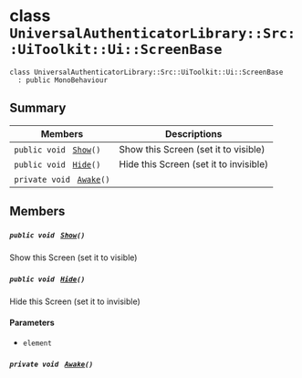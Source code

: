 # class `UniversalAuthenticatorLibrary::Src::UiToolkit::Ui::ScreenBase` 

```
class UniversalAuthenticatorLibrary::Src::UiToolkit::Ui::ScreenBase
  : public MonoBehaviour
```

## Summary

 Members                                | Descriptions                                
----------------------------------------|---------------------------------------------
`public void ` [`Show`](#class_universal_authenticator_library_1_1_src_1_1_ui_toolkit_1_1_ui_1_1_screen_base_1ace79e5f49885e486e8e1d48ff0666476)`()` | Show this Screen (set it to visible)
`public void ` [`Hide`](#class_universal_authenticator_library_1_1_src_1_1_ui_toolkit_1_1_ui_1_1_screen_base_1a130bc36524c72ad408ecd7338f1e0070)`()` | Hide this Screen (set it to invisible)
`private void ` [`Awake`](#class_universal_authenticator_library_1_1_src_1_1_ui_toolkit_1_1_ui_1_1_screen_base_1ae4b513cddd594f1c359e4f0a3e79a8c6)`()` | 

## Members

##### `public void ` [`Show`](#class_universal_authenticator_library_1_1_src_1_1_ui_toolkit_1_1_ui_1_1_screen_base_1ace79e5f49885e486e8e1d48ff0666476)`()` 

Show this Screen (set it to visible)

##### `public void ` [`Hide`](#class_universal_authenticator_library_1_1_src_1_1_ui_toolkit_1_1_ui_1_1_screen_base_1a130bc36524c72ad408ecd7338f1e0070)`()` 

Hide this Screen (set it to invisible)

#### Parameters
* `element`

##### `private void ` [`Awake`](#class_universal_authenticator_library_1_1_src_1_1_ui_toolkit_1_1_ui_1_1_screen_base_1ae4b513cddd594f1c359e4f0a3e79a8c6)`()` 

